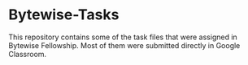 # Bytewise-Tasks
This repository contains some of the task files that were assigned in Bytewise Fellowship. Most of them were submitted directly in Google Classroom.
